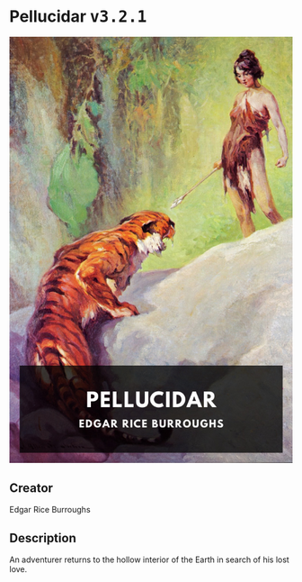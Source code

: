 
# Pellucidar <kbd>v3.2.1</kbd>

<center>
  <img src="./cover-1024.jpg"/>
</center>

## Creator
Edgar Rice Burroughs

## Description
An adventurer returns to the hollow interior of the Earth in search of his lost love.
